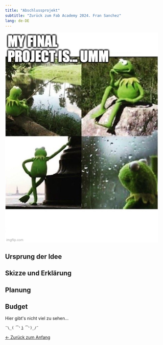 ```yaml
---
title: "Abschlussprojekt"
subtitle: "Zurück zum Fab Academy 2024. Fran Sanchez"
lang: de-DE
---
```

![](../../img/memes/thinking.jpg)

## Ursprung der Idee

## Skizze und Erklärung

## Planung

## Budget

Hier gibt's nicht viel zu sehen...

```{.tight-code}
¯\_( ͡❛ ͜ʖ ͡❛)_/¯ 
```

[← Zurück zum Anfang](index-de.md)  